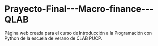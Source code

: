# Prayecto-Final---Macro-finance---QLAB
Página web creada para el curso de Introducción a la Programación con Python de la escuela de verano de QLAB PUCP.

